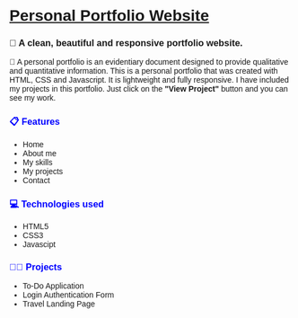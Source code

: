 <!DOCTYPE html>
<html lang="en">
<head>
    <meta charset="UTF-8">
    <meta http-equiv="X-UA-Compatible" content="IE=edge">
    <meta name="viewport" content="width=device-width, initial-scale=1.0">
</head>
<body style="font-family: Arial, Helvetica, sans-serif;">
    <h1><u>Personal Portfolio Website</u></h1>
    <div>
    <h3><b>📌 A clean, beautiful and responsive portfolio website.</b></h3>
    <p >📌 A personal portfolio is an evidentiary document designed to provide qualitative and quantitative information.
    This is a personal portfolio that was created with HTML, CSS and Javascript. It is lightweight and fully responsive. 
        I have included my projects in this portfolio. Just click on the <b>"View Project"</b> button and you can see my work.</p>
    </div>
    <div>
    <h3 style="color: blue;">📋 Features</h3>
    <ul>
        <li>Home</li>
        <li>About me</li>
        <li>My skills</li>
        <li>My projects</li>
        <li>Contact</li>
    </ul>
    </div>
    <div>
        <h3 style="color: blue;">💻 Technologies used</h3>
        <ul>
            <li>HTML5</li>
            <li>CSS3</li>
            <li>Javascipt</li> 
        </ul>
        </div>
        <div>
            <h3 style="color: blue;">👨‍💻 Projects</h3>
            <ul>
                <li>To-Do Application</li>
                <li>Login Authentication Form</li>
                <li>Travel Landing Page</li> 
            </ul>
            </div>
</body>
</html>
